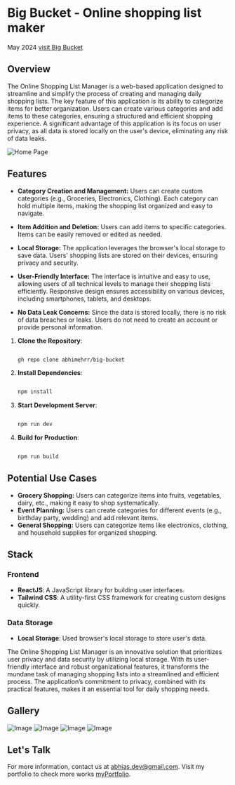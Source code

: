 # Big Bucket - Online shopping list maker

May 2024
[visit Big Bucket](https://bb.shre.in)

## Overview

The Online Shopping List Manager is a web-based application designed to streamline and simplify the process of creating and managing daily shopping lists. The key feature of this application is its ability to categorize items for better organization. Users can create various categories and add items to these categories, ensuring a structured and efficient shopping experience. A significant advantage of this application is its focus on user privacy, as all data is stored locally on the user's device, eliminating any risk of data leaks.

![Home Page](https://abhi.shre.in/assets/screenshots/bb/1.png)

## Features

- **Category Creation and Management:** 
    Users can create custom categories (e.g., Groceries, Electronics, Clothing).
    Each category can hold multiple items, making the shopping list organized and easy to navigate.

- **Item Addition and Deletion:** 
    Users can add items to specific categories.
    Items can be easily removed or edited as needed.

- **Local Storage:**
    The application leverages the browser's local storage to save data.
    Users' shopping lists are stored on their devices, ensuring privacy and security.

- **User-Friendly Interface:**
    The interface is intuitive and easy to use, allowing users of all technical levels to manage their shopping lists efficiently.
    Responsive design ensures accessibility on various devices, including smartphones, tablets, and desktops.

- **No Data Leak Concerns:**
    Since the data is stored locally, there is no risk of data breaches or leaks.
    Users do not need to create an account or provide personal information.


1. **Clone the Repository**: 
   ```bash

   gh repo clone abhimehrr/big-bucket

2. **Install Dependencies**:
    ```bash

    npm install

3. **Start Development Server**:
    ```bash

    npm run dev

4. **Build for Production**:
    ```bash

    npm run build

## Potential Use Cases

- **Grocery Shopping:** Users can categorize items into fruits, vegetables, dairy, etc., making it easy to shop systematically.
- **Event Planning:** Users can create categories for different events (e.g., birthday party, wedding) and add relevant items.
- **General Shopping:** Users can categorize items like electronics, clothing, and household supplies for organized shopping.


## Stack

### Frontend

- **ReactJS**: A JavaScript library for building user interfaces.
- **Tailwind CSS**: A utility-first CSS framework for creating custom designs quickly.

### Data Storage

- **Local Storage**: Used browser's local storage to store user's data.


The Online Shopping List Manager is an innovative solution that prioritizes user privacy and data security by utilizing local storage. With its user-friendly interface and robust organizational features, it transforms the mundane task of managing shopping lists into a streamlined and efficient process. The application’s commitment to privacy, combined with its practical features, makes it an essential tool for daily shopping needs.


## Gallery

![Image](https://abhi.shre.in/assets/screenshots/bb/1.png)
![Image](https://abhi.shre.in/assets/screenshots/bb/2.png)
![Image](https://abhi.shre.in/assets/screenshots/bb/3.png)
![Image](https://abhi.shre.in/assets/screenshots/bb/4.png)

## Let's Talk

For more information, contact us at [abhias.dev@gmail.com](mailto:abhias.dev@gmail.com).
Visit my portfolio to check more works [myPortfolio](https://abhi.shre.in/).
